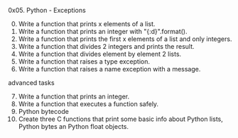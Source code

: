 0x05. Python - Exceptions

0. Write a function that prints x elements of a list.
1. Write a function that prints an integer with "{:d}".format().
2. Write a function that prints the first x elements of a list and only integers.
3. Write a function that divides 2 integers and prints the result.
4. Write a function that divides element by element 2 lists.
5. Write a function that raises a type exception.
6. Write a function that raises a name exception with a message.

advanced tasks

7. Write a function that prints an integer.
8. Write a function that executes a function safely.
9. Python bytecode
10. Create three C functions that print some basic info about Python lists, Python bytes an Python float objects.



